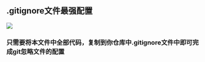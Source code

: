## .gitignore文件最强配置

![](https://pic.imgdb.cn/item/6229bdf65baa1a80ab12c906.jpg)

### 只需要将本文件中全部代码，复制到你仓库中.gitignore文件中即可完成git忽略文件的配置